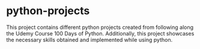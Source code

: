 # python-projects

This project contains different python projects created from following along the Udemy Course 100 Days of Python.
Additionally, this project showcases the necessary skills obtained and implemented while using python.
